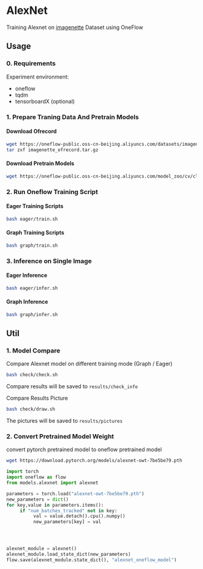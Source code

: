 # AlexNet
Training Alexnet on [imagenette](https://github.com/fastai/imagenette) Dataset using OneFlow

## Usage
### 0. Requirements
Experiment environment:
- oneflow
- tqdm
- tensorboardX (optional)

### 1. Prepare Traning Data And Pretrain Models
#### Download Ofrecord
```bash
wget https://oneflow-public.oss-cn-beijing.aliyuncs.com/datasets/imagenette_ofrecord.tar.gz
tar zxf imagenette_ofrecord.tar.gz
```

#### Download Pretrain Models

```bash
wget https://oneflow-public.oss-cn-beijing.aliyuncs.com/model_zoo/cv/classification/alexnet/alexnet_oneflow_model.tar.gz
```

### 2. Run Oneflow Training Script
#### Eager Training Scripts
```bash
bash eager/train.sh
```

#### Graph Training Scripts
```bash
bash graph/train.sh
```


### 3. Inference on Single Image
#### Eager Inference
```bash
bash eager/infer.sh
```

#### Graph Inference
```bash
bash graph/infer.sh
```

## Util
### 1. Model Compare
Compare Alexnet model on different training mode (Graph / Eager)
```bash
bash check/check.sh
```
Compare results will be saved to `results/check_info`

Compare Results Picture
```bash
bash check/draw.sh
```
The pictures will be saved to `results/pictures`

### 2. Convert Pretrained Model Weight
convert pytorch pretrained model to oneflow pretrained model

```sh
wget https://download.pytorch.org/models/alexnet-owt-7be5be79.pth
```

```python
import torch
import oneflow as flow 
from models.alexnet import alexnet

parameters = torch.load("alexnet-owt-7be5be79.pth")
new_parameters = dict()
for key,value in parameters.items():
     if "num_batches_tracked" not in key:
          val = value.detach().cpu().numpy()
          new_parameters[key] = val




alexnet_module = alexnet()
alexnet_module.load_state_dict(new_parameters)
flow.save(alexnet_module.state_dict(), "alexnet_oneflow_model")
```
